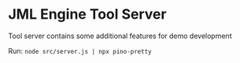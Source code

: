 # JML Engine Tool Server

Tool server contains some additional features for demo development

Run: `node src/server.js | npx pino-pretty`
